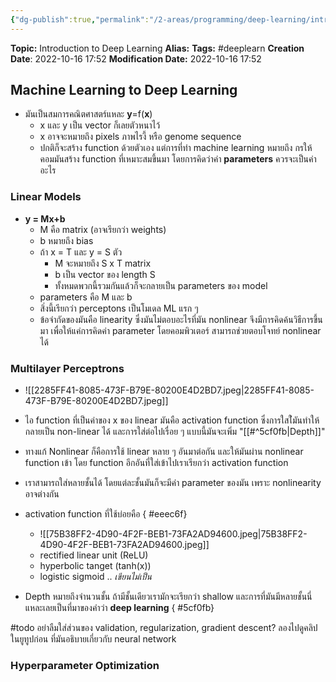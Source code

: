 ```yaml
---
{"dg-publish":true,"permalink":"/2-areas/programming/deep-learning/introduction-to-deep-learning/","created":"2023-02-12T22:00:51.245+07:00","updated":"2025-09-02T23:21:30.995+07:00"}
---
```


**Topic:** Introduction to Deep Learning
**Alias:**
**Tags:** #deeplearn 
**Creation Date**: 2022-10-16 17:52
**Modification Date:** 2022-10-16 17:52

## Machine Learning to Deep Learning
- มันเป็นสมการคณิตศาสตร์แหละ **y**=f(**x**)
	- x และ y เป็น vector ก็เลยตัวหนาไว้
	- x อาจจะหมายถึง pixels ภาพไรงี้ หรือ genome sequence
	- ปกติก็จะสร้าง function ด้วยตัวเอง แต่การที่ทำ machine learning หมายถึง กรให้คอมมันสร้าง function ที่เหมาะสมขึ้นมา โดยการคิดว่าค่า **parameters** ควรจะเป็นค่าอะไร
### Linear Models
- **y = Mx+b**
	- M คือ matrix (อาจเรียกว่า weights)
	- b หมายถึง bias
	- ถ้า x = T และ y = S ตัว 
		- M จะหมายถึง S x T matrix
		- b เป็น vector ของ length S
		- ทั้งหมดพวกนี้รวมกันแล้วก็จะกลายเป็น parameters ของ model
	- parameters คือ M และ b
	- สิ่งนี้เรียกว่า perceptons เป็นโมเดล ML แรก ๆ
	- ข้อจำกัดของมันคือ linearity ซึ่งมันไม่ตอบอะไรที่มัน nonlinear จึงมีการคิดค้นวิธีการขึ้นมา เพื่อให้แค่การคิดค่า parameter โดยคอมพิวเตอร์ สามารถช่วยตอบโจทย์ nonlinear ได้
### Multilayer Perceptrons
- ![[2285FF41-8085-473F-B79E-80200E4D2BD7.jpeg\|2285FF41-8085-473F-B79E-80200E4D2BD7.jpeg]]
- ไอ function ที่เป็นค่าของ x ของ linear มันคือ activation function ซึ่งการใสใ่มันทำให้กลายเป็น non-linear ได้ และการใส่ต่อไปเรื่อย ๆ แบบนี้มันจะเพิ่ม "[[#^5cf0fb|Depth]]"
- ทางแก้ Nonlinear ก็คือการใช้ linear หลาย ๆ อันมาต่อกัน และให้มันผ่าน nonlinear function เข้า โดย function อีกอันที่ใส่เข้าไปเราเรียกว่า activation function
- เราสามารถใส่หลายชั้นได้ โดยแต่ละชั้นมันก็จะมีค่า parameter ของมัน เพราะ nonlinearity อาจต่างกัน
- activation function ที่ใช้บ่อยคือ
{ #eeec6f}

	- ![[75B38FF2-4D90-4F2F-BEB1-73FA2AD94600.jpeg\|75B38FF2-4D90-4F2F-BEB1-73FA2AD94600.jpeg]]
	- rectified linear unit (ReLU)
	- hyperbolic tanget (tanh(x))
	- logistic sigmoid .. *เขียนไม่เป็น*
- Depth หมายถึงจำนวนชั้น ถ้ามีชั้นเดียวเรามักจะเรียกว่า shallow และการที่มันมีหลายชั้นนี่แหละเลยเป็นที่มาของคำว่า **deep learning**
{ #5cf0fb}


#todo
อย่าลืมใส่ส่วนของ validation, regularization, gradient descent? ลองไปดูคลิปในยูทูปก่อน ที่มันอธิบายเกี่ยวกับ neural network

### Hyperparameter Optimization